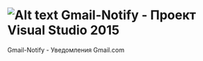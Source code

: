 # ![Alt text](https://raw.githubusercontent.com/bananowars/Gmail-Notify/master/Gmail/Resources/google.ico "Gmail-Notify") Gmail-Notify - Проект Visual Studio 2015
Gmail-Notify - Уведомления Gmail.com
